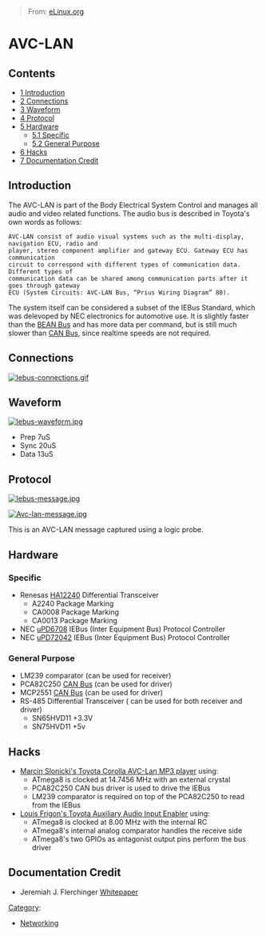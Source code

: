 > From: [eLinux.org](http://eLinux.org/AVC-LAN "http://eLinux.org/AVC-LAN")


# AVC-LAN



## Contents

-   [1 Introduction](#introduction)
-   [2 Connections](#connections)
-   [3 Waveform](#waveform)
-   [4 Protocol](#protocol)
-   [5 Hardware](#hardware)
    -   [5.1 Specific](#specific)
    -   [5.2 General Purpose](#general-purpose)
-   [6 Hacks](#hacks)
-   [7 Documentation Credit](#documentation-credit)

## Introduction

The AVC-LAN is part of the Body Electrical System Control and manages
all audio and video related functions. The audio bus is described in
Toyota's own words as follows:

    AVC-LAN consist of audio visual systems such as the multi-display, navigation ECU, radio and
    player, stereo component amplifier and gateway ECU. Gateway ECU has communication
    circuit to correspond with different types of communication data. Different types of
    communication data can be shared among communication parts after it goes through gateway
    ECU (System Circuits: AVC-LAN Bus, “Prius Wiring Diagram” 80).

The system itself can be considered a subset of the IEBus Standard,
which was delevoped by NEC electronics for automotive use. It is
slightly faster than the [BEAN Bus](http://eLinux.org/BEAN_Bus "BEAN Bus") and has more
data per command, but is still much slower than [CAN
Bus](http://eLinux.org/CAN_Bus "CAN Bus"), since realtime speeds are not required.

## Connections

[![Iebus-connections.gif](http://eLinux.org/images/e/ea/Iebus-connections.gif)](http://eLinux.org/File:Iebus-connections.gif)

## Waveform

[![Iebus-waveform.jpg](http://eLinux.org/images/d/d1/Iebus-waveform.jpg)](http://eLinux.org/File:Iebus-waveform.jpg)

-   Prep 7uS
-   Sync 20uS
-   Data 13uS

## Protocol

[![Iebus-message.jpg](http://eLinux.org/images/1/18/Iebus-message.jpg)](http://eLinux.org/File:Iebus-message.jpg)



[![Avc-lan-message.jpg](http://eLinux.org/images/thumb/b/b8/Avc-lan-message.jpg/600px-Avc-lan-message.jpg)](http://www.elinux.org/images/b/b8/Avc-lan-message.jpg)

This is an AVC-LAN message captured using a logic probe.

## Hardware

### Specific

-   Renesas [HA12240](http://eLinux.org/images/0/03/HA12240.pdf "HA12240.pdf")
    Differential Transceiver
    -   A2240 Package Marking
    -   CA0008 Package Marking
    -   CA0013 Package Marking
-   NEC [uPD6708](http://eLinux.org/images/2/2c/UPD6708.pdf "UPD6708.pdf") IEBus (Inter
    Equipment Bus) Protocol Controller
-   NEC [uPD72042](http://eLinux.org/images/e/e1/UPD72042.pdf "UPD72042.pdf") IEBus
    (Inter Equipment Bus) Protocol Controller

### General Purpose

-   LM239 comparator (can be used for receiver)
-   PCA82C250 [CAN Bus](http://eLinux.org/CAN_Bus "CAN Bus") (can be used for driver)
-   MCP2551 [CAN Bus](http://eLinux.org/CAN_Bus "CAN Bus") (can be used for driver)
-   RS-485 Differential Transceiver ( can be used for both receiver and
    driver)
    -   SN65HVD11 +3.3V
    -   SN75HVD11 +5v

## Hacks

-   [Marcin Slonicki's Toyota Corolla AVC-Lan MP3
    player](http://www.softservice.com.pl/corolla/avc/) using:
    -   ATmega8 is clocked at 14.7456 MHz with an external crystal
    -   PCA82C250 CAN bus driver is used to drive the IEBus
    -   LM239 comparator is required on top of the PCA82C250 to read
        from the IEBus
-   [Louis Frigon's Toyota Auxiliary Audio Input
    Enabler](http://www.sigmaobjects.com/toyota/) using:
    -   ATmega8 is clocked at 8.00 MHz with the internal RC
    -   ATmega8's internal analog comparator handles the receive side
    -   ATmega8's two GPIOs as antagonist output pins perform the bus
        driver

## Documentation Credit

-   Jeremiah J. Flerchinger
    [Whitepaper](http://eLinux.org/images/e/ed/Avc-lan.pdf "Avc-lan.pdf")


[Category](http://eLinux.org/Special:Categories "Special:Categories"):

-   [Networking](http://eLinux.org/Category:Networking "Category:Networking")

